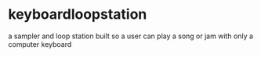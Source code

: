 # keyboardloopstation
a sampler and loop station built so a user can play a song or jam with only a computer keyboard
